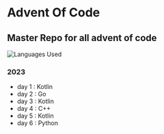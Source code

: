 # Advent Of Code

## Master Repo for all advent of code 
![Languages Used](https://skillicons.dev/icons?i=kotlin,go,cpp,python&perline=3)


### 2023
- day 1 : Kotlin
- day 2 : Go
- day 3 : Kotlin
- day 4 : C++
- day 5 : Kotlin
- day 6 : Python
